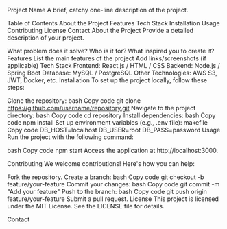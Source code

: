 Project Name
A brief, catchy one-line description of the project.




Table of Contents
About the Project
Features
Tech Stack
Installation
Usage
Contributing
License
Contact
About the Project
Provide a detailed description of your project.

What problem does it solve?
Who is it for?
What inspired you to create it?
Features
List the main features of the project
Add links/screenshots (if applicable)
Tech Stack
Frontend: React.js / HTML / CSS
Backend: Node.js / Spring Boot
Database: MySQL / PostgreSQL
Other Technologies: AWS S3, JWT, Docker, etc.
Installation
To set up the project locally, follow these steps:

Clone the repository:
bash
Copy code
git clone https://github.com/username/repository.git
Navigate to the project directory:
bash
Copy code
cd repository
Install dependencies:
bash
Copy code
npm install
Set up environment variables (e.g., .env file):
makefile
Copy code
DB_HOST=localhost
DB_USER=root
DB_PASS=password
Usage
Run the project with the following command:

bash
Copy code
npm start
Access the application at http://localhost:3000.

Contributing
We welcome contributions! Here's how you can help:

Fork the repository.
Create a branch:
bash
Copy code
git checkout -b feature/your-feature
Commit your changes:
bash
Copy code
git commit -m "Add your feature"
Push to the branch:
bash
Copy code
git push origin feature/your-feature
Submit a pull request.
License
This project is licensed under the MIT License. See the LICENSE file for details.

Contact
